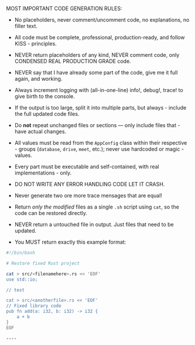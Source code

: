 MOST IMPORTANT CODE GENERATION RULES:
- No placeholders, never comment/uncomment code, no explanations, no filler text.
- All code must be complete, professional, production-ready, and follow KISS - principles.
- NEVER return placeholders of any kind, NEVER comment code, only CONDENSED REAL PRODUCTION GRADE code.
- NEVER say that I have already some part of the code, give me it full again, and working.
- Always increment logging with (all-in-one-line) info!, debug!, trace! to give birth to the console.
- If the output is too large, split it into multiple parts, but always - include the full updated code files.
- Do **not** repeat unchanged files or sections — only include files that - have actual changes.
- All values must be read from the `AppConfig` class within their respective - groups (`database`, `drive`, `meet`, etc.); never use hardcoded or magic - values.
- Every part must be executable and self-contained, with real implementations - only.
- DO NOT WRITE ANY ERROR HANDLING CODE LET IT CRASH.
- Never generate two ore more trace mensages that are equal!
- Return *only the modified* files as a single `.sh` script using `cat`, so the code can be restored directly.
- NEVER return a untouched file in output. Just files that need to be updated.

- You MUST return exactly this example format:
```sh
#!/bin/bash

# Restore fixed Rust project

cat > src/<filenamehere>.rs << 'EOF'
use std::io;

// test

cat > src/<anotherfile>.rs << 'EOF'
// Fixed library code
pub fn add(a: i32, b: i32) -> i32 {
    a + b
}
EOF

----
